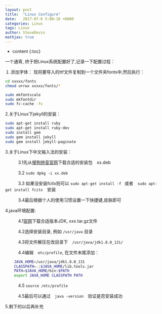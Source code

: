 ```yaml
---
layout: post
title:  "Linux Configure"
date:   2017-07-6 5:00:18 +0800
categories: Linux
tags: Linux
author: SteveDevin
mathjax: true
---
```

* content
{:toc}

一个通宵, 终于把Linux系统配置好了,记录一下配置过程：



１.添加字体：
现将要导入的ttf文件复制到一个文件夹fonts中,然后执行：

```sh
cd xxxxx/fonts
chmod u+rwx xxxxx/fonts/*

sudo mkfontscale
sudo mkfontdir
sudo fc-cache -fv

```

2.关于Linux下jekyll的安装：
```sh
sudo apt-get install ruby
sudo apt-get install ruby-dev
sudo install gem
sudo gem install jekyll
sudo gem install jekyll-paginate
```

3.关于Linux下中文输入法的安装：

　　　3.1先从[搜狗拼音官网](http://pinyin.sogou.com/linux/?r=pinyin)下载合适的安装包　xx.deb

　　　3.2 `sudo dpkg -i xx.deb `

　　　3.3 如果没安装fcitx则可以 `sudo apt-get install -f ` 或者　` sudo apt-get install fcitx `　安装

　　　3.4最后根据个人的使用习惯设置一下快捷键,皮肤即可

4.java环境配置:

　　　4.1[官网](http://www.oracle.com/technetwork/java/javase/downloads/jdk8-downloads-2133151.html)下载合适版本JDK, xxx.tar.gz文件

　　　4.2选择安装目录, 例如 ` /usr/java ` 目录

　　　4.3将文件解压在改目录下　`/usr/java/jdk1.8.0_131/`

　　　4.4编辑　`etc/profile`, 在文件末尾添加：

```sh
    JAVA_HOME=/usr/java/jdk1.8.0_131
    CLASSPATH=.:$JAVA_HOME/lib.tools.jar
    PATH=$JAVA_HOME/bin:$PATH
    export JAVA_HOME CLASSPATH PATH
```

　　　4.5 `source /etc/profile`

　　　4.5最后可以通过　`java -version`　验证是否安装成功

5.剩下的以后再补充